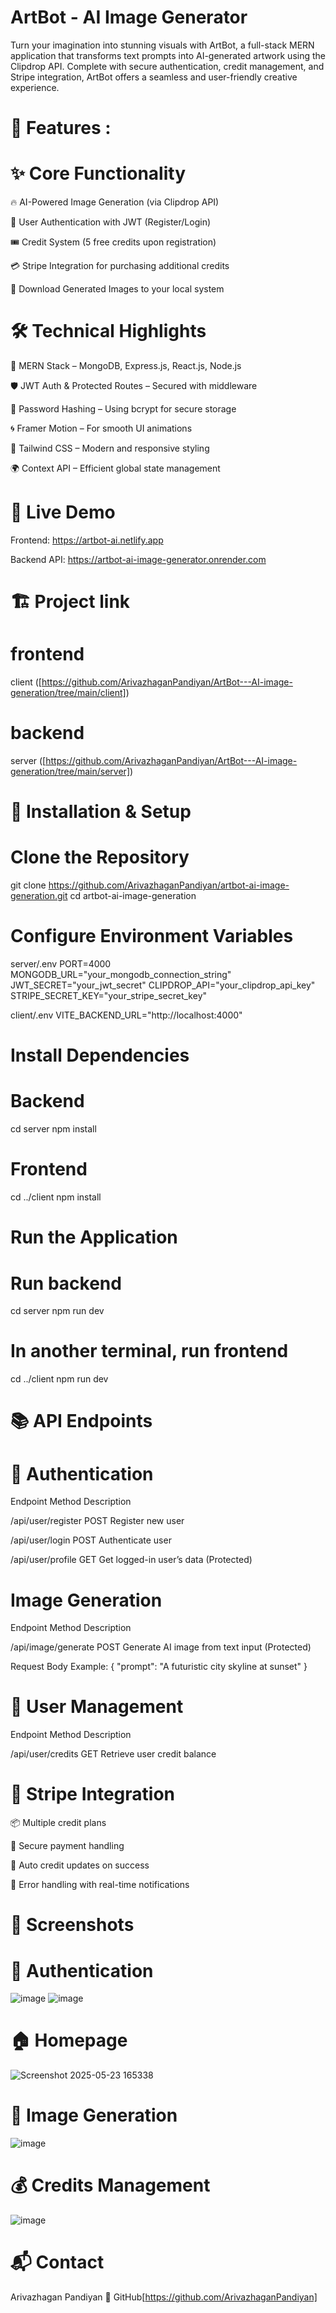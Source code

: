  # ArtBot - AI Image Generator
 Turn your imagination into stunning visuals with ArtBot, a full-stack MERN application that transforms text prompts into AI-generated artwork using the Clipdrop API. Complete with secure authentication, credit management, and Stripe integration, ArtBot offers a seamless and user-friendly creative experience.

# 🌟 Features :

# ✨ Core Functionality
🔥 AI-Powered Image Generation (via Clipdrop API)

🔐 User Authentication with JWT (Register/Login)

🎟️ Credit System (5 free credits upon registration)

💳 Stripe Integration for purchasing additional credits

💾 Download Generated Images to your local system

# 🛠 Technical Highlights
🧱 MERN Stack – MongoDB, Express.js, React.js, Node.js

🛡 JWT Auth & Protected Routes – Secured with middleware

🔐 Password Hashing – Using bcrypt for secure storage

🌀 Framer Motion – For smooth UI animations

🎨 Tailwind CSS – Modern and responsive styling

🌍 Context API – Efficient global state management

# 🚀 Live Demo
Frontend: https://artbot-ai.netlify.app

Backend API: https://artbot-ai-image-generator.onrender.com

# 🏗️ Project link
# frontend 
client ([https://github.com/ArivazhaganPandiyan/ArtBot---AI-image-generation/tree/main/client])
# backend
server ([https://github.com/ArivazhaganPandiyan/ArtBot---AI-image-generation/tree/main/server])



# 🔧 Installation & Setup
#  Clone the Repository

git clone https://github.com/ArivazhaganPandiyan/artbot-ai-image-generation.git
cd artbot-ai-image-generation

#  Configure Environment Variables
server/.env
PORT=4000
MONGODB_URL="your_mongodb_connection_string"
JWT_SECRET="your_jwt_secret"
CLIPDROP_API="your_clipdrop_api_key"
STRIPE_SECRET_KEY="your_stripe_secret_key"

client/.env
VITE_BACKEND_URL="http://localhost:4000"

# Install Dependencies
# Backend
cd server
npm install

# Frontend
cd ../client
npm install

# Run the Application
# Run backend
cd server
npm run dev

# In another terminal, run frontend
cd ../client
npm run dev

# 📚 API Endpoints
# 🔐 Authentication

Endpoint	           Method	  Description

/api/user/register	 POST	    Register new user

/api/user/login      POST 	  Authenticate user

/api/user/profile	   GET	    Get logged-in user’s data (Protected)

# Image Generation

Endpoint	           Method	  Description

/api/image/generate	 POST	    Generate AI image from text input (Protected)

Request Body Example:
{
  "prompt": "A futuristic city skyline at sunset"
}

# 👤 User Management

Endpoint	           Method	  Description

/api/user/credits	   GET	    Retrieve user credit balance

# 🛒 Stripe Integration
📦 Multiple credit plans

🔐 Secure payment handling

🔄 Auto credit updates on success

🚨 Error handling with real-time notifications

# 🌈 Screenshots

# 🔐 Authentication 
![image](https://github.com/user-attachments/assets/1e2809d7-fc77-44cd-b29a-2b39a61884dd)
![image](https://github.com/user-attachments/assets/fe1092b5-1cd7-41a6-85b1-d08d434ba51d)
# 🏠 Homepage
![Screenshot 2025-05-23 165338](https://github.com/user-attachments/assets/6ac3e894-435d-4408-99cf-c64602c4b4b6)
# 🎨 Image Generation
![image](https://github.com/user-attachments/assets/6e3e1139-60fb-4ecb-a9f9-d31c51d85dc1)
# 💰 Credits Management
![image](https://github.com/user-attachments/assets/61b818bc-5f1a-4428-b3bb-1e433aca73e1)


# 📬 Contact
Arivazhagan Pandiyan
🔗 GitHub[https://github.com/ArivazhaganPandiyan]

